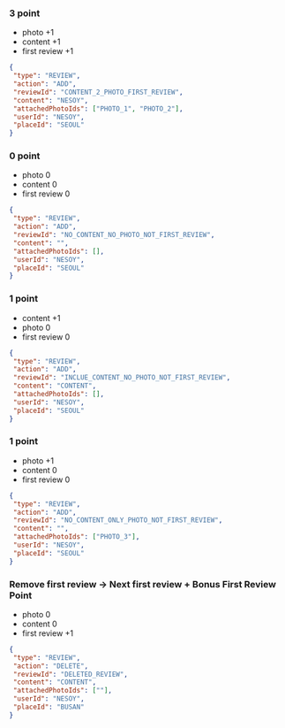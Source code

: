 ### 3 point
- photo +1
- content +1
- first review +1
```json
{
 "type": "REVIEW",
 "action": "ADD",
 "reviewId": "CONTENT_2_PHOTO_FIRST_REVIEW",
 "content": "NESOY",
 "attachedPhotoIds": ["PHOTO_1", "PHOTO_2"],
 "userId": "NESOY",
 "placeId": "SEOUL"
}
```

### 0 point  
- photo 0
- content 0
- first review 0 
```json
{
 "type": "REVIEW",
 "action": "ADD",
 "reviewId": "NO_CONTENT_NO_PHOTO_NOT_FIRST_REVIEW",
 "content": "",
 "attachedPhotoIds": [],
 "userId": "NESOY",
 "placeId": "SEOUL"
}
```

### 1 point
- content +1
- photo 0
- first review 0
```json
{
 "type": "REVIEW",
 "action": "ADD",
 "reviewId": "INCLUE_CONTENT_NO_PHOTO_NOT_FIRST_REVIEW",
 "content": "CONTENT",
 "attachedPhotoIds": [],
 "userId": "NESOY",
 "placeId": "SEOUL"
}
```

### 1 point
- photo +1
- content 0
- first review 0 
```json
{
 "type": "REVIEW",
 "action": "ADD",
 "reviewId": "NO_CONTENT_ONLY_PHOTO_NOT_FIRST_REVIEW",
 "content": "",
 "attachedPhotoIds": ["PHOTO_3"],
 "userId": "NESOY",
 "placeId": "SEOUL"
}
```

### Remove first review -> Next first review + Bonus First Review Point
- photo 0
- content 0
- first review +1
```json
{
 "type": "REVIEW",
 "action": "DELETE",
 "reviewId": "DELETED_REVIEW",
 "content": "CONTENT",
 "attachedPhotoIds": [""],
 "userId": "NESOY",
 "placeId": "BUSAN"
}
```